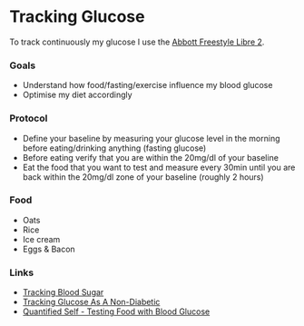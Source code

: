 # Tracking Glucose

To track continuously my glucose I use the [Abbott Freestyle Libre 2](https://www.freestylelibre.de/libre/freestylelibre2.html).

### Goals

* Understand how food/fasting/exercise influence my blood glucose
* Optimise my diet accordingly

### Protocol

* Define your baseline by measuring your glucose level in the morning before eating/drinking anything \(fasting glucose\)
* Before eating verify that you are within the 20mg/dl of your baseline
* Eat the food that you want to test and measure every 30min until you are back within the 20mg/dl zone of your baseline \(roughly 2 hours\)

### Food

* Oats
* Rice
* Ice cream
* Eggs & Bacon

### Links

* [Tracking Blood Sugar](https://eric.jain.name/2018/11/25/tracking-blood-sugar/)
* [Tracking Glucose As A Non-Diabetic](https://lilynicholsrdn.com/cgm-experiment-non-diabetic-continuous-glucose-monitor/)
* [Quantified Self - Testing Food with Blood Glucose](https://quantifiedself.com/blog/qs-guide-testing-food-with-blood-glucose/)



